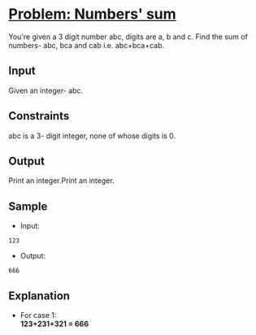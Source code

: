 # [Problem: Numbers' sum](https://my.newtonschool.co/playground/code/tv643jbwjavc)

You're given a 3 digit number abc, digits are a, b and c. Find the sum of numbers- abc, bca and cab i.e. abc+bca+cab.  

## Input

Given an integer- abc.

## Constraints

abc is a 3- digit integer, none of whose digits is 0.

## Output

Print an integer.Print an integer.

## Sample

- Input:
```
123
```

- Output:
```
666
```

## Explanation

- For case 1: <br> **123+231+321 = 666**
